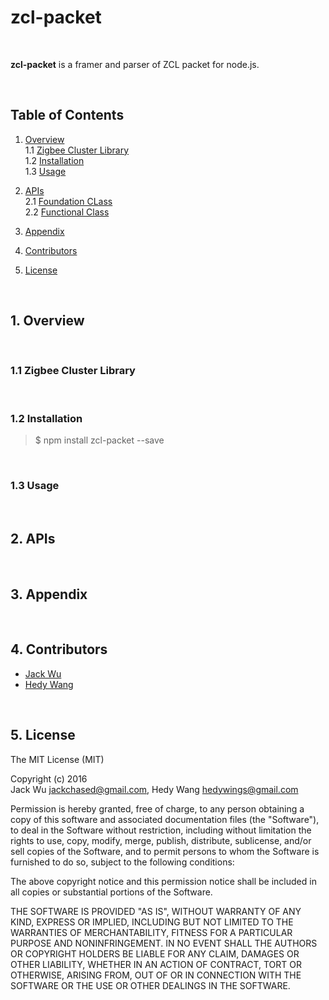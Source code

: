 # zcl-packet  
<br />

**zcl-packet** is a framer and parser of ZCL packet for node.js.   

<br />

## Table of Contents  

1. [Overview](#Overview)  
    1.1 [Zigbee Cluster Library](#ZCL)  
    1.2 [Installation](#Installation)  
    1.3 [Usage](#Usage)  

2. [APIs](#APIs)  
    2.1 [Foundation CLass](#FoundCls)  
    2.2 [Functional Class](#FuncCls)  

3. [Appendix](#Appendix)  

4. [Contributors](#Contributors)  
5. [License](#License)  

<br />

<a name="Overview"></a>
## 1. Overview  

<br />

<a name="ZCL"></a>
### 1.1 Zigbee Cluster Library  

<br />

<a name="Installation"></a>
### 1.2 Installation  

> $ npm install zcl-packet --save

<br />

<a name="Usage"></a>
### 1.3 Usage  


<br />

<a name="APIs"></a>
## 2. APIs  


<br />

<a name="Appendix"></a>
## 3. Appendix  


<br />

<a name="Contributors"></a>
## 4. Contributors  

* [Jack Wu](https://www.npmjs.com/~jackchased)  
* [Hedy Wang](https://www.npmjs.com/~hedywings)  

<br />

<a name="License"></a>
## 5. License 

The MIT License (MIT)

Copyright (c) 2016  
Jack Wu <jackchased@gmail.com>, Hedy Wang <hedywings@gmail.com>

Permission is hereby granted, free of charge, to any person obtaining a copy
of this software and associated documentation files (the "Software"), to deal
in the Software without restriction, including without limitation the rights
to use, copy, modify, merge, publish, distribute, sublicense, and/or sell
copies of the Software, and to permit persons to whom the Software is
furnished to do so, subject to the following conditions:  

The above copyright notice and this permission notice shall be included in all
copies or substantial portions of the Software.

THE SOFTWARE IS PROVIDED "AS IS", WITHOUT WARRANTY OF ANY KIND, EXPRESS OR
IMPLIED, INCLUDING BUT NOT LIMITED TO THE WARRANTIES OF MERCHANTABILITY,
FITNESS FOR A PARTICULAR PURPOSE AND NONINFRINGEMENT. IN NO EVENT SHALL THE
AUTHORS OR COPYRIGHT HOLDERS BE LIABLE FOR ANY CLAIM, DAMAGES OR OTHER
LIABILITY, WHETHER IN AN ACTION OF CONTRACT, TORT OR OTHERWISE, ARISING FROM,
OUT OF OR IN CONNECTION WITH THE SOFTWARE OR THE USE OR OTHER DEALINGS IN THE
SOFTWARE.
